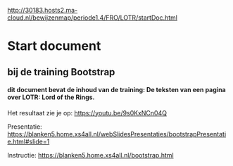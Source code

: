 http://30183.hosts2.ma-cloud.nl/bewijzenmap/periode1.4/FRO/LOTR/startDoc.html




# Start document

## bij de training Bootstrap

#### dit document bevat de inhoud van de training: De teksten van een pagina over LOTR: Lord of the Rings.

Het resultaat zie je op: https://youtu.be/9s0KxNCn04Q

Presentatie: https://blanken5.home.xs4all.nl/webSlidesPresentaties/bootstrapPresentatie.html#slide=1

Instructie: https://blanken5.home.xs4all.nl/bootstrap.html
